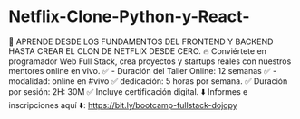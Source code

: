 # Netflix-Clone-Python-y-React-
🚀 APRENDE DESDE LOS FUNDAMENTOS DEL FRONTEND Y BACKEND HASTA CREAR EL CLON DE NETFLIX DESDE CERO.
🔥 Conviértete en programador Web Full Stack, crea proyectos y startups reales con nuestros mentores online en vivo.
✅ - Duración del Taller Online: 12 semanas
✅ - modalidad: online en #vivo
✅ dedicación: 5 horas por semana.
✅ Duración por sesión: 2H: 30M
✅ Incluye certificación digital.
⬇️ Informes e inscripciones aquí ⬇️:
https://bit.ly/bootcamp-fullstack-dojopy


